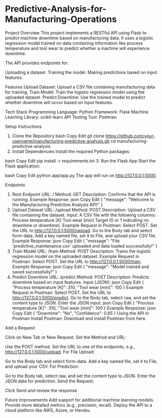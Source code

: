 # Predictive-Analysis-for-Manufacturing-Operations
Project Overview
This project implements a RESTful API using Flask to predict machine downtime based on manufacturing data. It uses a logistic regression model trained on data containing information like process temperature and tool wear to predict whether a machine will experience downtime.

The API provides endpoints for:

Uploading a dataset.
Training the model.
Making predictions based on input features.

Features
Upload Dataset: Upload a CSV file containing manufacturing data for training.
Train Model: Train the logistic regression model using the uploaded dataset.
Predict Downtime: Use the trained model to predict whether downtime will occur based on input features.

Tech Stack
Programming Language: Python
Framework: Flask
Machine Learning Library: scikit-learn
API Testing Tool: Postman

Setup Instructions
1. Clone the Repository
bash
Copy
Edit
git clone https://github.com/your-username/manufacturing-predictive-analysis.git
cd manufacturing-predictive-analysis
2. Install Dependencies
Install the required Python packages:

bash
Copy
Edit
pip install -r requirements.txt
3. Run the Flask App
Start the Flask application:

bash
Copy
Edit
python app/app.py
The app will run on http://127.0.0.1:5000.

Endpoints
1. Root Endpoint
URL: /
Method: GET
Description: Confirms that the API is running.
Example Response:
json
Copy
Edit
{
  "message": "Welcome to the Manufacturing Predictive Analysis API!"
}
2. Upload Dataset
URL: /upload
Method: POST
Description: Upload a CSV file containing the dataset.
Input:
A CSV file with the following columns:
Process temperature [K]
Tool wear [min]
Target (0 or 1 indicating no downtime or downtime).
Example Request in Postman:
Select POST.
Set the URL to http://127.0.0.1:5000/upload.
Go to the Body tab and select form-data.
Add a key named file, set it to File, and upload your CSV file.
Example Response:
json
Copy
Edit
{
  "message": "File 'predictive_maintenance.csv' uploaded and data loaded successfully!"
}
3. Train Model
URL: /train
Method: POST
Description: Trains the logistic regression model on the uploaded dataset.
Example Request in Postman:
Select POST.
Set the URL to http://127.0.0.1:5000/train.
Example Response:
json
Copy
Edit
{
  "message": "Model trained and saved successfully!"
}
4. Predict Downtime
URL: /predict
Method: POST
Description: Predicts downtime based on input features.
Input (JSON):
json
Copy
Edit
{
  "Process temperature [K]": 310,
  "Tool wear [min]": 100
}
Example Request in Postman:
Select POST.
Set the URL to http://127.0.0.1:5000/predict.
Go to the Body tab, select raw, and set the content type to JSON.
Enter the JSON input:
json
Copy
Edit
{
    "Process temperature [K]": 310,
    "Tool wear [min]": 100
}
Example Response:
json
Copy
Edit
{
  "Downtime": "No",
  "Confidence": 0.85
}
Using the API in Postman
Install Postman: Download and install Postman from here.

Add a Request:

Click on New Tab or New Request.
Set the Method and URL:

Use the POST method.
Set the URL to one of the endpoints, e.g., http://127.0.0.1:5000/upload.
For File Upload:

Go to the Body tab and select form-data.
Add a key named file, set it to File, and upload your CSV.
For Prediction:

Go to the Body tab, select raw, and set the content type to JSON.
Enter the JSON data for prediction.
Send the Request:

Click Send and review the response

Future Improvements
Add support for additional machine learning models.
Provide more detailed metrics (e.g., precision, recall).
Deploy the API to a cloud platform like AWS, Azure, or Heroku.









